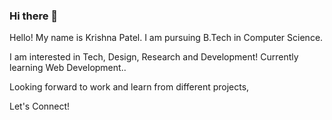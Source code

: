 ### Hi there 👋

<!--
**krishnapatel18/krishnapatel18** is a ✨ _special_ ✨ repository because its `README.md` (this file) appears on your GitHub profile.

Here are some ideas to get you started:

- 🔭 I’m currently working on ...
- 🌱 I’m currently learning ...
- 👯 I’m looking to collaborate on ...
- 🤔 I’m looking for help with ...
- 💬 Ask me about ...
- 📫 How to reach me: ...
- 😄 Pronouns: She/ Her
- ⚡ Fun fact: ...

- Skills: 
- Tools: 
-->

Hello! My name is Krishna Patel. I am pursuing B.Tech in Computer Science. 

I am interested in Tech, Design, Research and Development! Currently learning Web Development..  

Looking forward to work and learn from different projects, 

Let's Connect!  
